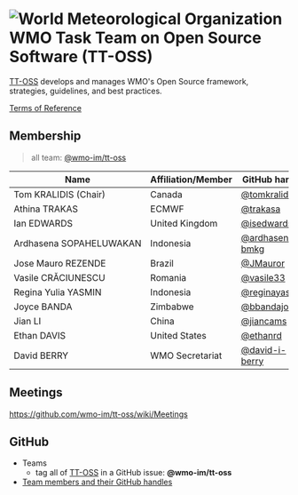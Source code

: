 # ![World Meteorological Organization](https://community.wmo.int/themes/custom/wmo/logo.png) WMO Task Team on Open Source Software (TT-OSS)

[TT-OSS](https://community.wmo.int/governance/commission-membership/commission-observation-infrastructures-and-information-systems-infcom/commission-infrastructure-national-representatives/infcom-management-group/standing-committee-information-management-and-technology-sc-imt/TODO) develops and manages WMO's Open Source framework, strategies, guidelines, and best practices.

[Terms of Reference](https://github.com/wmo-im/sc-imt/blob/main/et-tt/tt-oss.adoc)

## Membership

>all team: [@wmo-im/tt-oss](https://github.com/orgs/wmo-im/teams/tt-oss)

|Name | Affiliation/Member | GitHub handle |
|---|---|---|
|Tom KRALIDIS (Chair)|Canada|[@tomkralidis](https://github.com/tomkralidis)|X
|Athina TRAKAS|ECMWF|[@trakasa](https://github.com/trakasa)|
|Ian EDWARDS|United Kingdom|[@isedwards](https://github.com/isedwards)|
|Ardhasena SOPAHELUWAKAN|Indonesia|[@ardhasena-bmkg](https://github.com/ardhasena-bmkg)|
|Jose Mauro REZENDE|Brazil|[@JMauror](https://github.com/JMauror)|
|Vasile CRĂCIUNESCU|Romania|[@vasile33](https://github.com/vasile33)|
|Regina Yulia YASMIN|Indonesia|[@reginayasmin](https://github.com/reginayasmin)|
|Joyce BANDA|Zimbabwe|[@bbandajoy](https://github.com/bbandajoy)|
|Jian LI|China|[@jiancams](https://github.com/jiancams)|
|Ethan DAVIS|United States|[@ethanrd](https://github.com/ethanrd)|
|David BERRY|WMO Secretariat|[@david-i-berry](https://github.com/david-i-berry)|

## Meetings
https://github.com/wmo-im/tt-oss/wiki/Meetings

## GitHub
- Teams
  - tag all of [TT-OSS](https://github.com/orgs/wmo-im/teams/tt-oss) in a GitHub issue: **@wmo-im/tt-oss**
- [Team members and their GitHub handles](#Membership)
